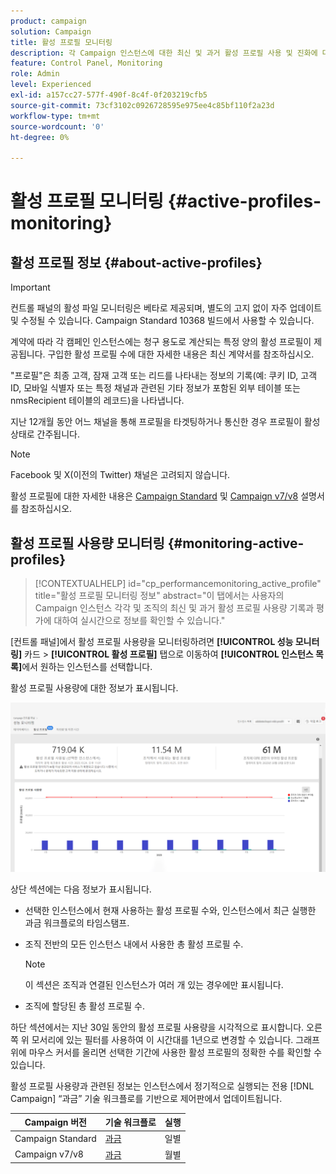 ```yaml
---
product: campaign
solution: Campaign
title: 활성 프로필 모니터링
description: 각 Campaign 인스턴스에 대한 최신 및 과거 활성 프로필 사용 및 진화에 대한 실시간 정보를 얻는 방법을 배웁니다.
feature: Control Panel, Monitoring
role: Admin
level: Experienced
exl-id: a157cc27-577f-490f-8c4f-0f203219cfb5
source-git-commit: 73cf3102c0926728595e975ee4c85bf110f2a23d
workflow-type: tm+mt
source-wordcount: '0'
ht-degree: 0%

---
```


# 활성 프로필 모니터링 {#active-profiles-monitoring}

## 활성 프로필 정보 {#about-active-profiles}

>[!IMPORTANT]
>
>컨트롤 패널의 활성 파일 모니터링은 베타로 제공되며, 별도의 고지 없이 자주 업데이트 및 수정될 수 있습니다. Campaign Standard 10368 빌드에서 사용할 수 있습니다.

계약에 따라 각 캠페인 인스턴스에는 청구 용도로 계산되는 특정 양의 활성 프로필이 제공됩니다. 구입한 활성 프로필 수에 대한 자세한 내용은 최신 계약서를 참조하십시오.

&quot;프로필&quot;은 최종 고객, 잠재 고객 또는 리드를 나타내는 정보의 기록(예: 쿠키 ID, 고객 ID, 모바일 식별자 또는 특정 채널과 관련된 기타 정보가 포함된 외부 테이블 또는 nmsRecipient 테이블의 레코드)을 나타냅니다.

지난 12개월 동안 어느 채널을 통해 프로필을 타겟팅하거나 통신한 경우 프로필이 활성 상태로 간주됩니다.

>[!NOTE]
>
>Facebook 및 X(이전의 Twitter) 채널은 고려되지 않습니다.

활성 프로필에 대한 자세한 내용은 [Campaign Standard](https://experienceleague.adobe.com/docs/campaign-standard/using/profiles-and-audiences/managing-profiles/active-profiles.html?lang=ko) 및 [Campaign v7/v8](https://experienceleague.adobe.com/docs/campaign-classic/using/getting-started/profile-management/about-profiles.html?lang=ko#active-profiles) 설명서를 참조하십시오.

## 활성 프로필 사용량 모니터링 {#monitoring-active-profiles}

>[!CONTEXTUALHELP]
>id="cp_performancemonitoring_active_profile"
>title="활성 프로필 모니터링 정보"
>abstract="이 탭에서는 사용자의 Campaign 인스턴스 각각 및 조직의 최신 및 과거 활성 프로필 사용량 기록과 평가에 대하여 실시간으로 정보를 확인할 수 있습니다."

[컨트롤 패널]에서 활성 프로필 사용량을 모니터링하려면 **[!UICONTROL 성능 모니터링]** 카드 > **[!UICONTROL 활성 프로필]** 탭으로 이동하여 **[!UICONTROL 인스턴스 목록]**&#x200B;에서 원하는 인스턴스를 선택합니다.

활성 프로필 사용량에 대한 정보가 표시됩니다.

![](assets/active-profiles-graph.png)

상단 섹션에는 다음 정보가 표시됩니다.

* 선택한 인스턴스에서 현재 사용하는 활성 프로필 수와, 인스턴스에서 최근 실행한 과금 워크플로의 타임스탬프. 

* 조직 전반의 모든 인스턴스 내에서 사용한 총 활성 프로필 수.

  >[!NOTE]
  >
  >이 섹션은 조직과 연결된 인스턴스가 여러 개 있는 경우에만 표시됩니다.

* 조직에 할당된 총 활성 프로필 수.

하단 섹션에서는 지난 30일 동안의 활성 프로필 사용량을 시각적으로 표시합니다. 오른쪽 위 모서리에 있는 필터를 사용하여 이 시간대를 1년으로 변경할 수 있습니다. 그래프 위에 마우스 커서를 올리면 선택한 기간에 사용한 활성 프로필의 정확한 수를 확인할 수 있습니다.

활성 프로필 사용량과 관련된 정보는 인스턴스에서 정기적으로 실행되는 전용 [!DNL Campaign] “과금” 기술 워크플로를 기반으로 제어판에서 업데이트됩니다.

| Campaign 버전 | 기술 워크플로 | 실행 |
|  ---  |  ---  |  ---  |
| Campaign Standard | [과금](https://experienceleague.adobe.com/docs/campaign-standard/using/administrating/application-settings/technical-workflows.html?lang=ko) | 일별 |
| Campaign v7/v8 | [과금](https://experienceleague.adobe.com/docs/campaign-classic/using/automating-with-workflows/advanced-management/about-technical-workflows.html?lang=ko) | 월별 |

